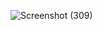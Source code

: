 ![Screenshot (309)](https://github.com/whitehawk0910/Lumber-assignment/assets/90105030/0ece94ca-87bb-494e-aac9-c07c92cbe8d3)
